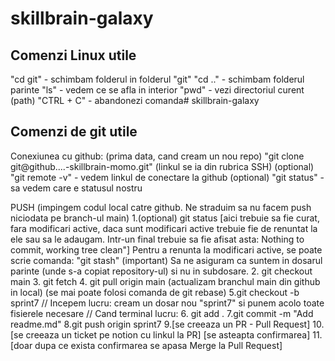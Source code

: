 # skillbrain-galaxy

## Comenzi Linux utile

"cd git" - schimbam folderul in folderul "git"
"cd .." - schimbam folderul parinte
"ls" - vedem ce se afla in interior
"pwd" - vezi directoriul curent (path)
"CTRL + C" - abandonezi comanda# skillbrain-galaxy

## Comenzi de git utile

Conexiunea cu github:
(prima data, cand cream un nou repo)
"git clone git@github....-skillbrain-momo.git" (linkul se ia din rubrica SSH)
(optional) "git remote -v" - vedem linkul de conectare la github
(optional) "git status" - sa vedem care e statusul nostru

PUSH (impingem codul local catre github. Ne straduim sa nu facem push niciodata pe branch-ul main)
1.(optional) git status
[aici trebuie sa fie curat, fara modificari active, daca sunt modificari active trebuie fie de renuntat la ele sau sa le adaugam. Intr-un final trebuie sa fie afisat asta: Nothing to commit, working tree clean"]
Pentru a renunta la modificari active, se poate scrie comanda: "git stash"
(important) Sa ne asiguram ca suntem in dosarul parinte (unde s-a copiat repository-ul) si nu in subdosare.
2.	git checkout main
3.	git fetch
4.	git pull origin main (actualizam branchul main din github in local) (se mai poate folosi comanda de git rebase)
5.git checkout -b sprint7
// Incepem lucru: cream un dosar nou "sprint7" si punem acolo toate fisierele necesare
// Cand terminal lucru:
6.	git add .
7.git commit -m "Add readme.md"
8.git push origin sprint7
9.[se creeaza un PR - Pull Request]
10.[se creeaza un ticket pe notion cu linkul la PR]
[se asteapta confirmarea]
11.	[doar dupa ce exista confirmarea se apasa Merge la Pull Request]